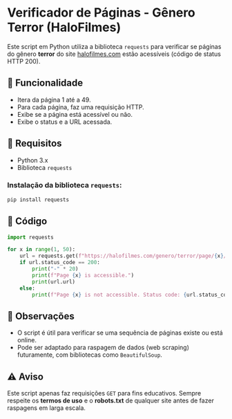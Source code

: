 
# Verificador de Páginas - Gênero Terror (HaloFilmes)

Este script em Python utiliza a biblioteca `requests` para verificar se páginas do gênero **terror** do site [halofilmes.com](https://halofilmes.com) estão acessíveis (código de status HTTP 200).

## 🚀 Funcionalidade

- Itera da página 1 até a 49.
- Para cada página, faz uma requisição HTTP.
- Exibe se a página está acessível ou não.
- Exibe o status e a URL acessada.

## 🧪 Requisitos

- Python 3.x
- Biblioteca `requests`

### Instalação da biblioteca `requests`:

```bash
pip install requests
```

## 📜 Código

```python
import requests

for x in range(1, 50):
    url = requests.get(f"https://halofilmes.com/genero/terror/page/{x}/")
    if url.status_code == 200:
        print("-" * 20)
        print(f"Page {x} is accessible.")
        print(url.url)
    else:
        print(f"Page {x} is not accessible. Status code: {url.status_code}")
```

## 🧠 Observações

- O script é útil para verificar se uma sequência de páginas existe ou está online.
- Pode ser adaptado para raspagem de dados (web scraping) futuramente, com bibliotecas como `BeautifulSoup`.

## ⚠️ Aviso

Este script apenas faz requisições `GET` para fins educativos. Sempre respeite os **termos de uso** e o **robots.txt** de qualquer site antes de fazer raspagens em larga escala.
